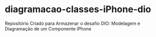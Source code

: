 # diagramacao-classes-iPhone-dio
Repositório Criado para Armazenar o desafio DIO: Modelagem e Diagramação de um Componente iPhone
